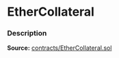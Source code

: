 # EtherCollateral

### Description <a href="description" id="description"></a>

**Source:** [contracts/EtherCollateral.sol](https://github.com/perifinance/peri-finance/blob/master/contracts/EtherCollateral.sol)
